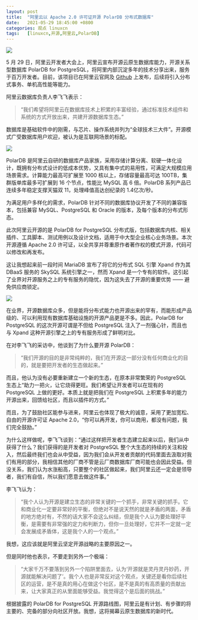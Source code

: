 ```yaml
---
layout: post
title:	"阿里云以 Apache 2.0 许可证开源 PolarDB 分布式数据库"
date:	2021-05-29 18:45:00 +0800 
categories:	观点 linuxcn 
tags:	[linuxcn,开源,阿里云,PolarDB]
---
```



![](/Asserts/Images//attachment/album/202105/29/184511zkhiv30hibohrzfc.jpg)


5 月 29 日，阿里云开发者大会上，阿里云宣布开源云原生数据库能力，开源关系型数据库 PolarDB for PostgreSQL，将阿里内部沉淀多年的技术分享出来，服务于百万开发者。目前，该项目已在阿里云官网及 [Github](https://github.com/alibaba/PolarDB-for-PostgreSQL) 上发布，后续将引入分布式事务、单机高性能等能力。


阿里云数据库负责人李飞飞表示：



> 
> “我们希望将阿里云在数据库技术上积累的丰富经验，通过标准技术组件和系统的方式开放出来，共建开源数据库生态。”
> 
> 
> 


数据库是基础软件中的刚需，与芯片、操作系统并列为“全球技术三大件”。开源模式广受数据库用户欢迎，被认为是互联网场景的标配。


![](/Asserts/Images//attachment/album/202105/29/184305zmztr6nl6ilcvci2.png)


PolarDB 是阿里云自研的数据库产品家族，采用存储计算分离、软硬一体化设计，既拥有分布式设计的低成本优势，又具有集中式的易用性，可满足大规模应用场景需求。计算能力最高可扩展至 1000 核以上，存储容量最高可达 100TB，集群版单库最多可扩展到 16 个节点，性能比 MySQL 高 6 倍。PolarDB 系列产品已连续多年稳定支撑天猫双 11，处理峰值高达创纪录的 1.4亿次/秒。


为满足用户多样化的需求，PolarDB 针对不同的数据库协议开发了不同的兼容版本，包括兼容 MySQL、PostgreSQL 和 Oracle 的版本，及每个版本的分布式形态。


此次阿里云开源的是 PolarDB for PostgreSQL 分布式版，包括数据库内核、相关插件、工具脚本、测试用例以及设计文档，适用于中大型企业核心业务场景。本次开源遵循 Apache 2.0 许可证，以全共享并尊重原作者著作权的模式开源，代码可以修改和再发布。


这让我想起来前一段时间 MariaDB 宣布了将它的分布式 SQL 引擎 Xpand 作为其 DBaaS 服务的 SkySQL 系统引擎之一，然而 Xpand 是一个专有的软件。这引起了业界对开源服务之上的专有服务的隐忧，因为这失去了开源的重要优势 —— 避免供应商锁定。


![](/Asserts/Images//attachment/album/202105/29/184326u8qvuxvmkb18dlbl.png)


在业界，开源数据库众多，但是能将分布式能力也开源出来的罕有，而能形成产品级的、可以利用现有数据库基础设施的开源产品更是不多。因此，PolarDB for PostgreSQL 的这次开源可谓是不但给 PostgreSQL 注入了一剂强心针，而且也与 Xpand 这种开源引擎之上的专有服务形成了鲜明对比。


在对李飞飞的采访中，他谈到了为什么要开源 PolarDB：



> 
> “我们开源的目的是非常纯粹的，我们在开源这一部分没有任何商业化的目的，就是要把开发者的生态做起来。”
> 
> 
> 


而且，他认为没有必要重新建立一个新的生态，在原本非常繁荣的 PostgreSQL 生态上“助力一把火，让它烧得更旺。我们希望让开发者可以在现有的 PostgreSQL 上做的更好。本质上就是把我们在 PostgreSQL 上积累多年的能力开源出来，回馈给社区，而且以插件的方式。”


而且，为了鼓励社区能参与进来，阿里云也体现了极大的诚意，采用了更加宽松、自由的开源许可证 Apache 2.0，“你可以再开发，你可以商用，都没有问题，我们完全鼓励。”


为什么这样做呢，李飞飞谈到：“通过这样把开发者生态建立起来以后，我们从中获得了什么？我们获得的是开发者对 PostgreSQL 整个大生态的持续的关注和投入，然后最终我们也会从中受益，因为我们会从开发者贡献的代码里面去汲取对我们有用的部分，我相信其他的厂商不管是云厂商数据库厂商可能也会因此受益。但没关系，我们认为水涨船高，只要整个的社区做起来，我们阿里云还一定会是领导者，我们有自信，所以我们愿意去做这件事。”


李飞飞认为：



> 
> “我个人认为开源是建立生态的非常关键的一个抓手，非常关键的抓手。它和商业化一定要非常好的平衡，但绝对不是说天然的就是矛盾的两面，矛盾的地方绝对有，不然的话大家不会这么纠结，但是我个人认为要处理好平衡，是需要有非常强的定力和判断力，但你一旦处理好，它并不一定就一定会发展成矛盾体，这是我个人的一个观点。”
> 
> 
> 


我想，这应该就是阿里云坚定开源战略的主要原因之一。


但是同时他也表示，不要走到另外一个极端：



> 
> “大家千万不要落到另外一个陷阱里面去，认为‘开源就是灵丹灵丹妙药，开源就能解决问题了’。我个人也是非常反对这个观点，关键还是看你后续社区的运营，是不是真的用心在做这个社区，是不是真的有高质量的贡献出来，让大家真正的从里面能够受益。我觉得这个是后面的挑战。”
> 
> 
> 


根据披露的 PolarDB for PostgreSQL 开源路线图，阿里云是有计划、有步骤的将主要的、完备的部分向社区开放。我想，这将揭幕云原生数据库的新时代。

